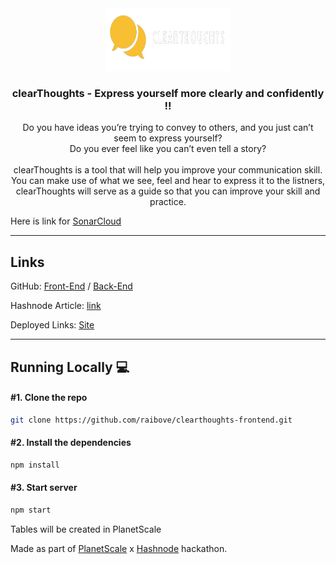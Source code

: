 <div align="center">
  <a href="https://github.com/raibove/clearthoughts-frontend">
    <img src="src/assets/clearthoughtsLogo.png" alt="Logo" width="200" height="100" background="#1f354b">
  </a>
<h3 align="center">clearThoughts - Express yourself more clearly and confidently !!</h3>

<p align="center">
  Do you have ideas you’re trying to convey to others, and you just can’t seem to express yourself?
  <br/>
  Do you ever feel like you can’t even tell a story? 
  <br/>
  <br/>
  clearThoughts is a tool that will help you improve your communication skill. You can make use of what we see, feel and hear to express it to the listners, clearThoughts will serve as a guide so that you can improve your skill and practice.
</p>
</div>

Here is link for [SonarCloud](https://sonarcloud.io/project/overview?id=raibove_clearthoughts-frontend)

---

## Links

GitHub: [Front-End](https://github.com/raibove/clearthoughts-frontend) / [Back-End](https://github.com/raibove/clearthoughts-backend)

Hashnode Article: [link](https://raibove.hashnode.dev/clearthoughts-express-yourself-more-clearly-completely-and-effectively)

Deployed Links: [Site](https://clearthoughts.netlify.app/)

--- 
## Running Locally 💻

#### #1. Clone the repo

```sh
git clone https://github.com/raibove/clearthoughts-frontend.git
```

#### #2. Install the dependencies

```sh
npm install
```

#### #3. Start server

```sh
npm start
```

Tables will be created in PlanetScale

Made as part of [PlanetScale](https://planetscale.com) x [Hashnode](https://hashnode.com) hackathon.
